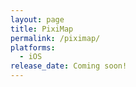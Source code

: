```yaml
---
layout: page
title: PixiMap
permalink: /piximap/
platforms:
  - iOS
release_date: Coming soon!
---
```

